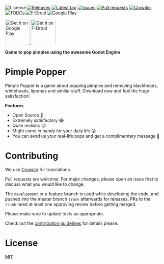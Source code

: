 ![License](https://img.shields.io/github/license/Crazy-Marvin/PimplePopper.svg)
[![Releases](https://img.shields.io/github/downloads/Crazy-Marvin/PimplePopper/total.svg?style=flat)](https://github.com/Crazy-Marvin/PimplePopper/releases)
[![Latest tag](https://img.shields.io/github/tag/Crazy-Marvin/PimplePopper.svg?style=flat)](https://github.com/Crazy-Marvin/PimplePopper/tags)
[![Issues](https://img.shields.io/github/issues/Crazy-Marvin/PimplePopper.svg?style=flat)](https://github.com/Crazy-Marvin/PimplePopper/issues)
[![Pull requests](https://img.shields.io/github/issues-pr/Crazy-Marvin/PimplePopper.svg?style=flat)](https://github.com/Crazy-Marvin/PimplePopper/pulls)
[![Crowdin](https://badges.crowdin.net/pimple-popper/localized.svg)](https://crowdin.com/project/pimple-popper)
[![TODOs](https://badgen.net/https/api.tickgit.com/badgen/github.com/Crazy-Marvin/PimplePopper)](https://www.tickgit.com/browse?repo=github.com/Crazy-Marvin/PimplePopper)
[![F-Droid](https://img.shields.io/f-droid/v/rocks.poopjournal.pimplepopper.svg)](https://f-droid.org/app/rocks.poopjournal.pimplepopper)
[![Google Play](https://badgen.net/badge/icon/googleplay?icon=googleplay&label)](https://play.google.com/store/apps/details?id=rocks.poopjournal.pimplepopper)

<p align="left">
<a href="https://play.google.com/store/apps/details?id=rocks.poopjournal.pimplepopper">
    <img alt="Get it on Google Play"
        height="80"
        src="https://play.google.com/intl/en_us/badges/images/generic/en_badge_web_generic.png" />
</a>  
<a href="https://f-droid.org/app/rocks.poopjournal.pimplepopper">
    <img alt="Get it on F-Droid"
        height="80"
        src="https://f-droid.org/badge/get-it-on.png" />
        </a>
        </p>
        
__Game to pop pimples using the awesome Godot Engine__

# Pimple Popper

Pimple Popper is a game about popping pimples and removing blackheads, whiteheads, lipomas and similar stuff. Download now and feel the huge satisfaction!

__Features__

- Open Source 🎉
- Extremely satisfactory 😂
- Quite realistic 😉
- Might come in handy for your daily life 😜
- You can send us your real-life pops and get a complimentary message 🙈

# Contributing

We use [Crowdin](https://crowdin.com/project/pimple-popper) for translations.

Pull requests are welcome. For major changes, please open an issue first to discuss what you would like to change.

The ```development``` or a feature branch is used while developing the code, and pushed into the master branch ```trunk``` afterwards for releases.
PRs to the ```trunk``` need at least one approving review before getting merged.

Please make sure to update tests as appropriate.

Check out the [contribution guidelines](https://github.com/Crazy-Marvin/PimplePopper/blob/trunk/.github/CONTRIBUTING.md) for details please.

# License

[MIT](https://choosealicense.com/licenses/mit/)


